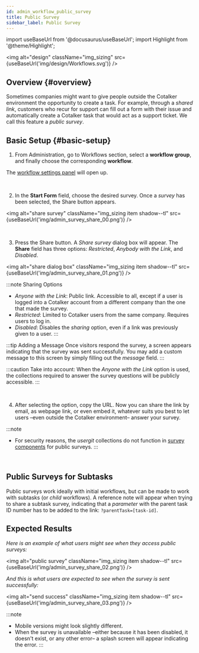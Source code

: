 ```yaml
---
id: admin_workflow_public_survey
title: Public Survey
sidebar_label: Public Survey
---
```

import useBaseUrl from '@docusaurus/useBaseUrl'; 
import Highlight from '@theme/Highlight';

<img alt="design" className="img_sizing" src={useBaseUrl('img/design/Workflows.svg')} />
<br/>


## Overview {#overview}
Sometimes companies might want to give people outside the Cotalker environment the opportunity to create a task. For example, through a _shared link_, customers who recur for support can fill out a form with their issue and automatically create a Cotalker task that would act as a support ticket. We call this feature a _public survey_.


## Basic Setup {#basic-setup}
<div className="alert alert--secondary">

1. From <span className="badge badge--primary">Administration</span>, go to <span className="badge badge--primary">Workflows</span> section, select a **workflow group**, and finally choose the corresponding **workflow**.

  The [workflow settings panel](/docs/documentation/admin/workflows/admin_workflow_configure#edit-a-single-workflow) will open up.

</div>
<br/>

<div className="alert alert--secondary">

2. In the **Start Form** field, choose the desired survey. Once a _survey_ has been selected, the <span className="badge badge--primary">Share</span> button appears.

<img alt="share survey" className="img_sizing item shadow--tl" src={useBaseUrl('img/admin_survey_share_00.png')} />
<br/>

</div>
<br/>

<div className="alert alert--secondary">

3. Press the <span className="badge badge--primary">Share</span> button. A _Share survey_ dialog box will appear. The **Share** field has three options: _Restricted_, _Anybody with the Link_, and _Disabled_.

<img alt="share dialog box" className="img_sizing item shadow--tl" src={useBaseUrl('img/admin_survey_share_01.png')} />
<br/>

:::note Sharing Options
  - _Anyone with the Link_: Public link. Accessible to all, except if a user is logged into a Cotalker account from a different company than the one that made the survey. 
  - _Restricted_: Limited to Cotalker users from the same company. Requires users to log in.
  - _Disabled_: Disables the _sharing_ option, even if a link was previously given to a user.
:::

:::tip Adding a Message
Once visitors respond the survey, a screen appears indicating that the survey was sent successfully. You may add a custom message to this screen by simply filling out the _message_ field.
:::

:::caution Take into account:
When the _Anyone with the Link_ option is used, the collections required to answer the survey questions will be publicly accessible.
:::

</div>
<br/>

<div className="alert alert--secondary">

4. After selecting the option, copy the URL. Now you can share the link by email, as webpage link, or even embed it, whatever suits you best to let users –even outside the Cotalker environment– answer your survey.

:::note
- For security reasons, the _usergit_ collections do not function in [survey components](/docs/documentation/admin/survey/survey_overview) for public surveys.
:::

</div>
<br/>

## Public Surveys for Subtasks
Public surveys work ideally with initial workflows, but can be made to work with subtasks (or _child_ workflows). A reference note will appear when trying to share a subtask survey, indicating that a _parameter_ with the parent task ID number has to be added to the link: `?parentTask=[task-id]`.


## Expected Results
_Here is an example of what users might see when they access public surveys:_


<img alt="public survey" className="img_sizing item shadow--tl" src={useBaseUrl('img/admin_survey_share_02.png')} />
<br/>


_And this is what users are expected to see when the survey is sent successfully:_


<img alt="send success" className="img_sizing item shadow--tl" src={useBaseUrl('img/admin_survey_share_03.png')} />
<br/>

:::note
- Mobile versions might look slightly different.
- When the survey is unavailable –either because it has been disabled, it doesn't exist, or any other error– a splash screen will appear indicating the error.
:::